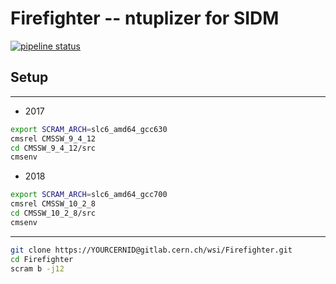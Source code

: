 # Firefighter -- ntuplizer for SIDM 

[![pipeline status](https://gitlab.cern.ch/wsi/Firefighter/badges/master/pipeline.svg)](https://gitlab.cern.ch/wsi/Firefighter/commits/master)

## Setup

---

- 2017
```bash
export SCRAM_ARCH=slc6_amd64_gcc630
cmsrel CMSSW_9_4_12
cd CMSSW_9_4_12/src
cmsenv
```

- 2018
```bash
export SCRAM_ARCH=slc6_amd64_gcc700
cmsrel CMSSW_10_2_8
cd CMSSW_10_2_8/src
cmsenv
```

---

```bash
git clone https://YOURCERNID@gitlab.cern.ch/wsi/Firefighter.git
cd Firefighter
scram b -j12
```
